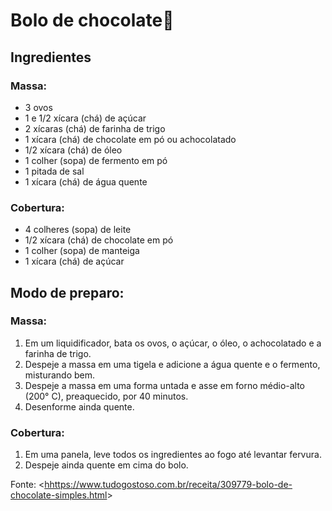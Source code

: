 # Bolo de chocolate:chocolate_bar:
## Ingredientes
### Massa:
* 3 ovos
* 1 e 1/2 xícara (chá) de açúcar
* 2 xícaras (chá) de farinha de trigo
 * 1 xícara (chá) de chocolate em pó ou achocolatado
* 1/2 xícara (chá) de óleo
* 1 colher (sopa) de fermento em pó
* 1 pitada de sal
* 1 xícara (chá) de água quente
### Cobertura:
* 4 colheres (sopa) de leite
* 1/2 xícara (chá) de chocolate em pó
* 1 colher (sopa) de manteiga
* 1 xícara (chá) de açúcar
## Modo de preparo: 
### Massa:
1. Em um liquidificador, bata os ovos, o açúcar, o óleo, o achocolatado e a farinha de trigo.
2. Despeje a massa em uma tigela e adicione a água quente e o fermento, misturando bem.
3. Despeje a massa em uma forma untada e asse em forno médio-alto (200° C), preaquecido, por 40 minutos.
4. Desenforme ainda quente.
### Cobertura:
1. Em uma panela, leve todos os ingredientes ao fogo até levantar fervura.
2. Despeje ainda quente em cima do bolo.

Fonte: <<hhttps://www.tudogostoso.com.br/receita/309779-bolo-de-chocolate-simples.html>> 

